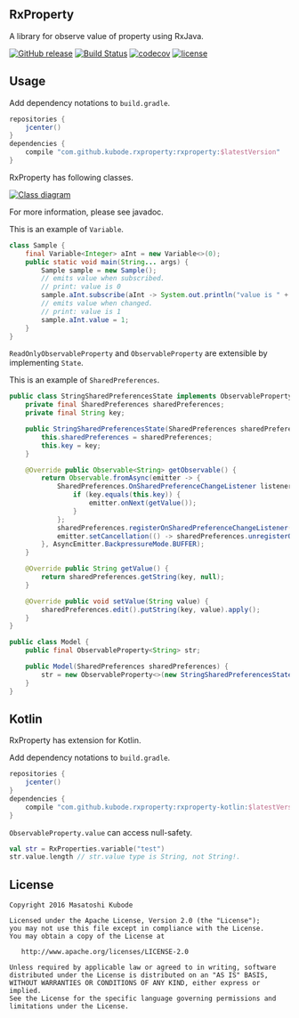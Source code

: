 RxProperty
---

A library for observe value of property using RxJava.

[![GitHub release](https://img.shields.io/github/release/kubode/RxProperty.svg?maxAge=2592000)]()
[![Build Status](https://travis-ci.org/kubode/RxProperty.svg?branch=master)](https://travis-ci.org/kubode/RxProperty)
[![codecov](https://codecov.io/gh/kubode/RxProperty/branch/master/graph/badge.svg)](https://codecov.io/gh/kubode/RxProperty)
[![license](https://img.shields.io/github/license/kubode/RxProperty.svg?maxAge=2592000)]()


Usage
---

Add dependency notations to `build.gradle`.

```gradle
repositories {
    jcenter()
}
dependencies {
    compile "com.github.kubode.rxproperty:rxproperty:$latestVersion"
}
```

RxProperty has following classes.

[![Class diagram](https://cdn.rawgit.com/kubode/RxProperty/master/img/class-diagram.svg)]()

For more information, please see javadoc.

This is an example of `Variable`.

```java
class Sample {
    final Variable<Integer> aInt = new Variable<>(0);
    public static void main(String... args) {
        Sample sample = new Sample();
        // emits value when subscribed.
        // print: value is 0
        sample.aInt.subscribe(aInt -> System.out.println("value is " + aInt));
        // emits value when changed.
        // print: value is 1
        sample.aInt.value = 1;
    }
}
```

`ReadOnlyObservableProperty` and `ObservableProperty` are extensible by implementing `State`.

This is an example of `SharedPreferences`.

```java
public class StringSharedPreferencesState implements ObservableProperty.State<String> {
    private final SharedPreferences sharedPreferences;
    private final String key;

    public StringSharedPreferencesState(SharedPreferences sharedPreferences, String key) {
        this.sharedPreferences = sharedPreferences;
        this.key = key;
    }

    @Override public Observable<String> getObservable() {
        return Observable.fromAsync(emitter -> {
            SharedPreferences.OnSharedPreferenceChangeListener listener = (sharedPreferences, key) -> {
                if (key.equals(this.key)) {
                    emitter.onNext(getValue());
                }
            };
            sharedPreferences.registerOnSharedPreferenceChangeListener(listener);
            emitter.setCancellation(() -> sharedPreferences.unregisterOnSharedPreferenceChangeListener(listener));
        }, AsyncEmitter.BackpressureMode.BUFFER);
    }

    @Override public String getValue() {
        return sharedPreferences.getString(key, null);
    }

    @Override public void setValue(String value) {
        sharedPreferences.edit().putString(key, value).apply();
    }
}

public class Model {
    public final ObservableProperty<String> str;

    public Model(SharedPreferences sharedPreferences) {
        str = new ObservableProperty<>(new StringSharedPreferencesState(sharedPreferences, "str"));
    }
}
```


Kotlin
---

RxProperty has extension for Kotlin.

Add dependency notations to `build.gradle`.

```gradle
repositories {
    jcenter()
}
dependencies {
    compile "com.github.kubode.rxproperty:rxproperty-kotlin:$latestVersion"
}
```

`ObservableProperty.value` can access null-safety.

```kotlin
val str = RxProperties.variable("test")
str.value.length // str.value type is String, not String!.
```


License
---

```
Copyright 2016 Masatoshi Kubode

Licensed under the Apache License, Version 2.0 (the "License");
you may not use this file except in compliance with the License.
You may obtain a copy of the License at

   http://www.apache.org/licenses/LICENSE-2.0

Unless required by applicable law or agreed to in writing, software
distributed under the License is distributed on an "AS IS" BASIS,
WITHOUT WARRANTIES OR CONDITIONS OF ANY KIND, either express or implied.
See the License for the specific language governing permissions and
limitations under the License.
```
